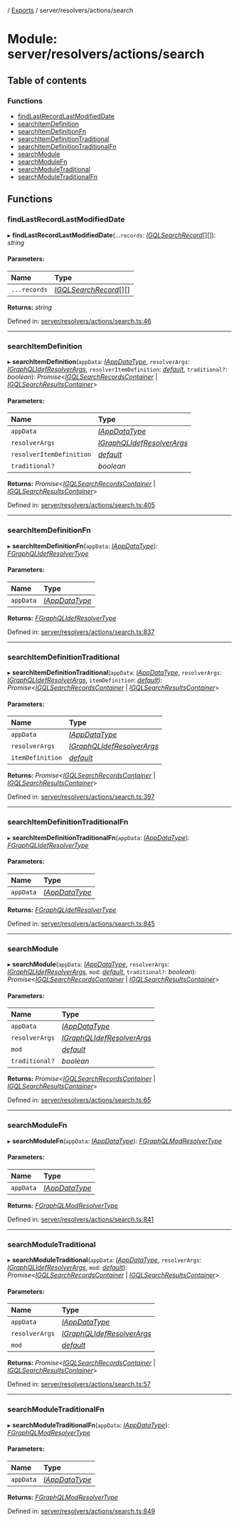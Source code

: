 [](../README.md) / [Exports](../modules.md) / server/resolvers/actions/search

# Module: server/resolvers/actions/search

## Table of contents

### Functions

- [findLastRecordLastModifiedDate](server_resolvers_actions_search.md#findlastrecordlastmodifieddate)
- [searchItemDefinition](server_resolvers_actions_search.md#searchitemdefinition)
- [searchItemDefinitionFn](server_resolvers_actions_search.md#searchitemdefinitionfn)
- [searchItemDefinitionTraditional](server_resolvers_actions_search.md#searchitemdefinitiontraditional)
- [searchItemDefinitionTraditionalFn](server_resolvers_actions_search.md#searchitemdefinitiontraditionalfn)
- [searchModule](server_resolvers_actions_search.md#searchmodule)
- [searchModuleFn](server_resolvers_actions_search.md#searchmodulefn)
- [searchModuleTraditional](server_resolvers_actions_search.md#searchmoduletraditional)
- [searchModuleTraditionalFn](server_resolvers_actions_search.md#searchmoduletraditionalfn)

## Functions

### findLastRecordLastModifiedDate

▸ **findLastRecordLastModifiedDate**(...`records`: [*IGQLSearchRecord*](../interfaces/gql_querier.igqlsearchrecord.md)[][]): *string*

#### Parameters:

Name | Type |
:------ | :------ |
`...records` | [*IGQLSearchRecord*](../interfaces/gql_querier.igqlsearchrecord.md)[][] |

**Returns:** *string*

Defined in: [server/resolvers/actions/search.ts:46](https://github.com/onzag/itemize/blob/0569bdf2/server/resolvers/actions/search.ts#L46)

___

### searchItemDefinition

▸ **searchItemDefinition**(`appData`: [*IAppDataType*](../interfaces/server.iappdatatype.md), `resolverArgs`: [*IGraphQLIdefResolverArgs*](../interfaces/gql.igraphqlidefresolverargs.md), `resolverItemDefinition`: [*default*](../classes/base_root_module_itemdefinition.default.md), `traditional?`: *boolean*): *Promise*<[*IGQLSearchRecordsContainer*](../interfaces/gql_querier.igqlsearchrecordscontainer.md) \| [*IGQLSearchResultsContainer*](../interfaces/gql_querier.igqlsearchresultscontainer.md)\>

#### Parameters:

Name | Type |
:------ | :------ |
`appData` | [*IAppDataType*](../interfaces/server.iappdatatype.md) |
`resolverArgs` | [*IGraphQLIdefResolverArgs*](../interfaces/gql.igraphqlidefresolverargs.md) |
`resolverItemDefinition` | [*default*](../classes/base_root_module_itemdefinition.default.md) |
`traditional?` | *boolean* |

**Returns:** *Promise*<[*IGQLSearchRecordsContainer*](../interfaces/gql_querier.igqlsearchrecordscontainer.md) \| [*IGQLSearchResultsContainer*](../interfaces/gql_querier.igqlsearchresultscontainer.md)\>

Defined in: [server/resolvers/actions/search.ts:405](https://github.com/onzag/itemize/blob/0569bdf2/server/resolvers/actions/search.ts#L405)

___

### searchItemDefinitionFn

▸ **searchItemDefinitionFn**(`appData`: [*IAppDataType*](../interfaces/server.iappdatatype.md)): [*FGraphQLIdefResolverType*](gql.md#fgraphqlidefresolvertype)

#### Parameters:

Name | Type |
:------ | :------ |
`appData` | [*IAppDataType*](../interfaces/server.iappdatatype.md) |

**Returns:** [*FGraphQLIdefResolverType*](gql.md#fgraphqlidefresolvertype)

Defined in: [server/resolvers/actions/search.ts:837](https://github.com/onzag/itemize/blob/0569bdf2/server/resolvers/actions/search.ts#L837)

___

### searchItemDefinitionTraditional

▸ **searchItemDefinitionTraditional**(`appData`: [*IAppDataType*](../interfaces/server.iappdatatype.md), `resolverArgs`: [*IGraphQLIdefResolverArgs*](../interfaces/gql.igraphqlidefresolverargs.md), `itemDefinition`: [*default*](../classes/base_root_module_itemdefinition.default.md)): *Promise*<[*IGQLSearchRecordsContainer*](../interfaces/gql_querier.igqlsearchrecordscontainer.md) \| [*IGQLSearchResultsContainer*](../interfaces/gql_querier.igqlsearchresultscontainer.md)\>

#### Parameters:

Name | Type |
:------ | :------ |
`appData` | [*IAppDataType*](../interfaces/server.iappdatatype.md) |
`resolverArgs` | [*IGraphQLIdefResolverArgs*](../interfaces/gql.igraphqlidefresolverargs.md) |
`itemDefinition` | [*default*](../classes/base_root_module_itemdefinition.default.md) |

**Returns:** *Promise*<[*IGQLSearchRecordsContainer*](../interfaces/gql_querier.igqlsearchrecordscontainer.md) \| [*IGQLSearchResultsContainer*](../interfaces/gql_querier.igqlsearchresultscontainer.md)\>

Defined in: [server/resolvers/actions/search.ts:397](https://github.com/onzag/itemize/blob/0569bdf2/server/resolvers/actions/search.ts#L397)

___

### searchItemDefinitionTraditionalFn

▸ **searchItemDefinitionTraditionalFn**(`appData`: [*IAppDataType*](../interfaces/server.iappdatatype.md)): [*FGraphQLIdefResolverType*](gql.md#fgraphqlidefresolvertype)

#### Parameters:

Name | Type |
:------ | :------ |
`appData` | [*IAppDataType*](../interfaces/server.iappdatatype.md) |

**Returns:** [*FGraphQLIdefResolverType*](gql.md#fgraphqlidefresolvertype)

Defined in: [server/resolvers/actions/search.ts:845](https://github.com/onzag/itemize/blob/0569bdf2/server/resolvers/actions/search.ts#L845)

___

### searchModule

▸ **searchModule**(`appData`: [*IAppDataType*](../interfaces/server.iappdatatype.md), `resolverArgs`: [*IGraphQLIdefResolverArgs*](../interfaces/gql.igraphqlidefresolverargs.md), `mod`: [*default*](../classes/base_root_module.default.md), `traditional?`: *boolean*): *Promise*<[*IGQLSearchRecordsContainer*](../interfaces/gql_querier.igqlsearchrecordscontainer.md) \| [*IGQLSearchResultsContainer*](../interfaces/gql_querier.igqlsearchresultscontainer.md)\>

#### Parameters:

Name | Type |
:------ | :------ |
`appData` | [*IAppDataType*](../interfaces/server.iappdatatype.md) |
`resolverArgs` | [*IGraphQLIdefResolverArgs*](../interfaces/gql.igraphqlidefresolverargs.md) |
`mod` | [*default*](../classes/base_root_module.default.md) |
`traditional?` | *boolean* |

**Returns:** *Promise*<[*IGQLSearchRecordsContainer*](../interfaces/gql_querier.igqlsearchrecordscontainer.md) \| [*IGQLSearchResultsContainer*](../interfaces/gql_querier.igqlsearchresultscontainer.md)\>

Defined in: [server/resolvers/actions/search.ts:65](https://github.com/onzag/itemize/blob/0569bdf2/server/resolvers/actions/search.ts#L65)

___

### searchModuleFn

▸ **searchModuleFn**(`appData`: [*IAppDataType*](../interfaces/server.iappdatatype.md)): [*FGraphQLModResolverType*](gql.md#fgraphqlmodresolvertype)

#### Parameters:

Name | Type |
:------ | :------ |
`appData` | [*IAppDataType*](../interfaces/server.iappdatatype.md) |

**Returns:** [*FGraphQLModResolverType*](gql.md#fgraphqlmodresolvertype)

Defined in: [server/resolvers/actions/search.ts:841](https://github.com/onzag/itemize/blob/0569bdf2/server/resolvers/actions/search.ts#L841)

___

### searchModuleTraditional

▸ **searchModuleTraditional**(`appData`: [*IAppDataType*](../interfaces/server.iappdatatype.md), `resolverArgs`: [*IGraphQLIdefResolverArgs*](../interfaces/gql.igraphqlidefresolverargs.md), `mod`: [*default*](../classes/base_root_module.default.md)): *Promise*<[*IGQLSearchRecordsContainer*](../interfaces/gql_querier.igqlsearchrecordscontainer.md) \| [*IGQLSearchResultsContainer*](../interfaces/gql_querier.igqlsearchresultscontainer.md)\>

#### Parameters:

Name | Type |
:------ | :------ |
`appData` | [*IAppDataType*](../interfaces/server.iappdatatype.md) |
`resolverArgs` | [*IGraphQLIdefResolverArgs*](../interfaces/gql.igraphqlidefresolverargs.md) |
`mod` | [*default*](../classes/base_root_module.default.md) |

**Returns:** *Promise*<[*IGQLSearchRecordsContainer*](../interfaces/gql_querier.igqlsearchrecordscontainer.md) \| [*IGQLSearchResultsContainer*](../interfaces/gql_querier.igqlsearchresultscontainer.md)\>

Defined in: [server/resolvers/actions/search.ts:57](https://github.com/onzag/itemize/blob/0569bdf2/server/resolvers/actions/search.ts#L57)

___

### searchModuleTraditionalFn

▸ **searchModuleTraditionalFn**(`appData`: [*IAppDataType*](../interfaces/server.iappdatatype.md)): [*FGraphQLModResolverType*](gql.md#fgraphqlmodresolvertype)

#### Parameters:

Name | Type |
:------ | :------ |
`appData` | [*IAppDataType*](../interfaces/server.iappdatatype.md) |

**Returns:** [*FGraphQLModResolverType*](gql.md#fgraphqlmodresolvertype)

Defined in: [server/resolvers/actions/search.ts:849](https://github.com/onzag/itemize/blob/0569bdf2/server/resolvers/actions/search.ts#L849)
